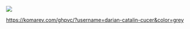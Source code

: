 <img src="[https://komarev.com/ghpvc/?username=cucerdariancatalin](https://komarev.com/ghpvc/?username=darian-catalin-cucer&color=grey)&&style=flat-square" align="center" />

https://komarev.com/ghpvc/?username=darian-catalin-cucer&color=grey

